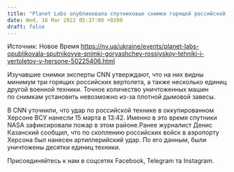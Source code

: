 ```yaml
---
title: "Planet Labs опубликовала спутниковые снимки горящей российской техники и вертолетов в аэропорту Херсона"
date: Wed, 16 Mar 2022 05:37:00 +0200
draft: false
---
```

Источник: Новое Время https://nv.ua/ukraine/events/planet-labs-opublikovala-sputnikovye-snimki-goryashchey-rossiyskoy-tehniki-i-vertoletov-v-hersone-50225406.html


Изучавшие снимки эксперты CNN утверждают, что на них видны минимум три горящих российских вертолета, а также несколько единиц другой военной техники. Точное количество уничтоженных машин по снимкам установить невозможно из-за плотной дымовой завесы.  

В CNN уточнили, что удар по российской технике в оккупированном Херсоне ВСУ нанесли 15 марта в 13:42. Именно в это время спутники NASA зафиксировали пожар в этом районе.Ранее журналист Денис Казанский сообщил, что по скоплению российских войск в аэропорту Херсона был нанесен артиллерийский удар. По его данным, были уничтожены десятки единиц техники. 

Присоединяйтесь к нам в соцсетях Facebook, Telegram та Instagram.
